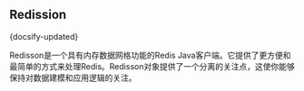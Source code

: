 ## Redission
{docsify-updated}

Redisson是一个具有内存数据网格功能的Redis Java客户端。它提供了更方便和最简单的方式来处理Redis。Redisson对象提供了一个分离的关注点，这使你能够保持对数据建模和应用逻辑的关注。
